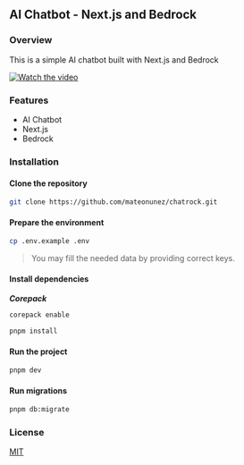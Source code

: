 ## AI Chatbot - Next.js and Bedrock

### Overview

This is a simple AI chatbot built with Next.js and Bedrock

[![Watch the video](https://github.com/user-attachments/assets/a7291408-c9d6-4ca2-af97-76bb5e153790)](https://github.com/user-attachments/assets/a7291408-c9d6-4ca2-af97-76bb5e153790)

### Features

- AI Chatbot
- Next.js
- Bedrock

### Installation

#### Clone the repository

```bash
git clone https://github.com/mateonunez/chatrock.git
```

#### Prepare the environment

```bash
cp .env.example .env
```

> You may fill the needed data by providing correct keys.

#### Install dependencies

***Corepack***

```bash
corepack enable
```

```bash
pnpm install
```

#### Run the project

```bash
pnpm dev
```

#### Run migrations 

```bash
pnpm db:migrate
```

### License

[MIT](/LICENSE)
